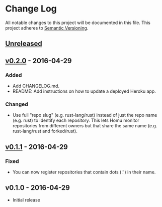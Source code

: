 # Change Log

All notable changes to this project will be documented in this file.
This project adheres to [Semantic Versioning](http://semver.org/).

## [Unreleased]

## [v0.2.0] - 2016-04-29

### Added

- Add CHANGELOG.md.
- README: Add instructions on how to update a deployed Heroku app.

### Changed

- Use full "repo slug" (e.g. rust-lang/rust) instead of just the repo name (e.g. rust) to identify
each repository. This lets Homu monitor repositories from different owners but that share the same
name (e.g. rust-lang/rust and forked/rust).

## [v0.1.1] - 2016-04-29

### Fixed

- You can now register repositories that contain dots ('.') in their name.

## v0.1.0 - 2016-04-29

- Initial release

[Unreleased]: https://github.com/japaric/homu-on-heroku/compare/v0.2.0...HEAD
[v0.2.0]: https://github.com/japaric/homu-on-heroku/compare/v0.1.1...v0.2.0
[v0.1.1]: https://github.com/japaric/homu-on-heroku/compare/v0.1.0...v0.1.1
